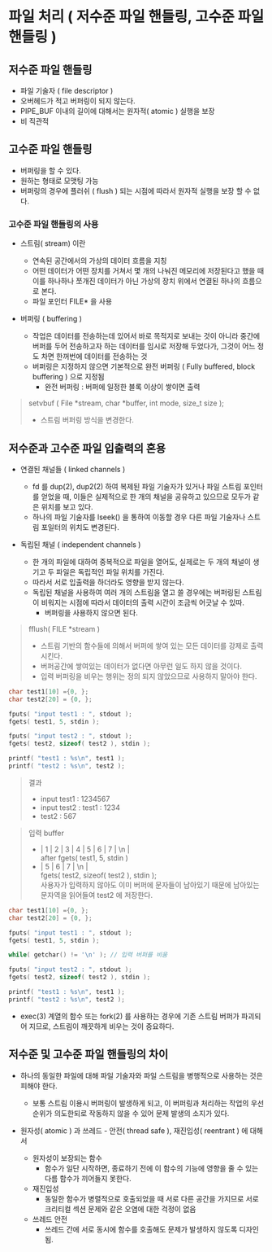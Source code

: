 # 파일 처리 ( 저수준 파일 핸들링, 고수준 파일 핸들링 )

## 저수준 파일 핸들링
* 파일 기술자 ( file descriptor ) 
* 오버헤드가 적고 버퍼링이 되지 않는다.
* PIPE_BUF 이내의 길이에 대해서는 원자적( atomic ) 실행을 보장
* 비 직관적


## 고수준 파일 핸들링
* 버퍼링을 할 수 있다.
* 원하는 형태로 모맷팅 가능
* 버퍼링의 경우에 플러쉬 ( flush ) 되는 시점에 따라서 원자적 실행을 보장 할 수 없다.

### 고수준 파일 핸들링의 사용
* 스트림( stream) 이란
	- 연속된 공간에서의 가상의 데이터 흐름을 지칭
	- 어떤 데이터가 어떤 장치를 거쳐서 몇 개의 나눠진 메모리에 저장된다고 했을 때
	이를 하나하나 쪼개진 데이터가 아닌 가상의 장치 위에서 연결된 하나의 흐름으로 본다.
	- 파일 포인터 FILE* 을 사용

* 버퍼링 ( buffering )
	-  작업은 데이터를 전송하는데 있어서 바로 목적지로 보내는 것이 아니라
	중간에 버퍼를 두어 전송하고자 하는 데이터를 임시로 저장해 두었다가, 그것이 어느 정도 차면 한꺼번에 데이터를 전송하는 것
	- 버퍼링은 지정하지 않으면 기본적으로 완전 버퍼링 ( Fully buffered, block buffering ) 으로 지정됨
		- 완전 버퍼링 : 버퍼에 일정한 블록 이상이 쌓이면 출력


> setvbuf ( File *stream, char *buffer, int mode, size_t size );
> - 스트림 버퍼링 방식을 변경한다.



## 저수준과 고수준 파일 입출력의 혼용
* 연결된 채널들 ( linked channels )
	- fd 를 dup(2), dup2(2) 하여 복제된 파일 기술자가 있거나 파일 스트림 포인터를 얻었을 때, 이들은 실제적으로 한 개의 채널을 공유하고 있으므로 모두가 같은 위치를 보고 있다.
	- 하나의 파일 기술자를 lseek() 을 통하여 이동할 경우 다른 파일 기술자나 스트림 포일터의 위치도 변경된다.

* 독립된 채널 ( independent channels )
	- 한 개의 파일에 대하여 중복적으로 파일을 열어도, 실제로는 두 개의 채널이 생기고 두 파일은 독립적인 파일 위치를 가진다.
	- 따라서 서로 입출력을 하더라도 영향을 받지 않는다.
	- 독립된 채널을 사용하여 여러 개의 스트림을 열고 쓸 경우에는 버퍼링된 스트림이 비워지는 시점에 따라서 데이터의 출력 시간이 조금씩 어긋날 수 있따.
		* 버퍼링을 사용하지 않으면 된다.
	

> fflush( FILE *stream )
> - 스트림 기반의 함수들에 의해서 버퍼에 쌓여 있는 모든 데이터를 강제로 출력시킨다. 
> - 버퍼공간에 쌓여있는 데이터가 없다면 아무런 일도 하지 않을 것이다.
> - 입력 버퍼링을 비우는 행위는 정의 되지 않았으므로 사용하지 말아야 한다.

```c++
char test1[10] ={0, };
char test2[20] = {0, };

fputs( "input test1 : ", stdout );
fgets( test1, 5, stdin );

fputs( "input test2 : ", stdout );
fgets( test2, sizeof( test2 ), stdin );

printf( "test1 : %s\n", test1 );
printf( "test2 : %s\n", test2 );
```
> 결과   
> 	- input test1 : 1234567  
> 	- input test2 : test1 : 1234  
> 	- test2 : 567  

> 입력 buffer  
> 	* | 1 | 2 | 3 | 4 | 5 | 6 | 7 | \n |   
> after fgets( test1, 5, stdin )   
> 	* | 5 | 6 | 7 | \n |   
> fgets( test2, sizeof( test2 ), stdin );  
> 사용자가 입력하지 않아도 이미 버퍼에 문자들이 남아있기 때문에 남아있는 문자역을 읽어들여 test2 에 저장한다.

```c++
char test1[10] ={0, };
char test2[20] = {0, };

fputs( "input test1 : ", stdout );
fgets( test1, 5, stdin );

while( getchar() != '\n' ); // 입력 버퍼를 비움

fputs( "input test2 : ", stdout );
fgets( test2, sizeof( test2 ), stdin );

printf( "test1 : %s\n", test1 );
printf( "test2 : %s\n", test2 );
```

* exec(3) 계열의 함수 또는 fork(2) 를 사용하는 경우에 기존 스트림 버퍼가 파괴되어 지므로, 스트림이 깨끗하게 비우는 것이 중요하다.


## 저수준 및 고수준 파일 핸들링의 차이

* 하나의 동일한 파일에 대해 파일 기술자와 파일 스트림을 병행적으로 사용하는 것은 피해야 한다.
	- 보통 스트림 이용시 버퍼링이 발생하게 되고, 이 버퍼링과 처리하는 작업의 우선순위가 의도한되로 작동하지 않을 수 있어 문제 발생의 소지가 있다.

* 원자성( atomic ) 과 쓰레드 - 안전( thread safe ), 재진입성( reentrant ) 에 대해서
	- 원자성이 보장되는 함수
		* 함수가 일단 시작하면, 종료하기 전에 이 함수의 기능에 영향을 줄 수 있는 다름 함수가 끼어들지 못한다.
	- 재진입성
		* 동일한 함수가 병렬적으로 호출되었을 때 서로 다른 공간을 가지므로 서로 크리티컬 섹션 문제와 같은 오염에 대한 걱정이 없음
	- 쓰레드 안전
		* 쓰레드 간에 서로 동시에 함수를 호출해도 문제가 발생하지 않도록 디자인됨.
